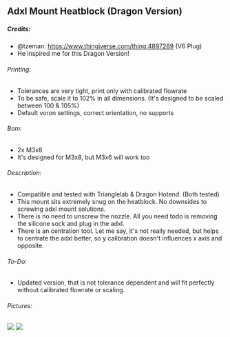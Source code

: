 ## Adxl Mount Heatblock (Dragon Version)

##### Credits:
- @tzeman: https://www.thingiverse.com/thing:4897289 (V6 Plug)
- He inspired me for this Dragon Version!

###### Printing:
- Tolerances are very tight, print only with calibrated flowrate
- To be safe, scale it to 102% in all dimensions. (It's designed to be scaled between 100 & 105%)
- Default voron settings, correct orientation, no supports

###### Bom:
- 2x M3x8
- It's designed for M3x8, but M3x6 will work too

###### Description:
- Compatible and tested with Trianglelab & Dragon Hotend. (Both tested)
- This mount sits extremely snug on the heatblock. No downsides to screwing adxl mount solutions.
- There is no need to unscrew the nozzle. All you need todo is removing the silicone sock and plug in the adxl.
- There is an centration tool. Let me say, it's not really needed, but helps to centrate the adxl better, so y calibration doesn't influences x axis and opposite.

###### To-Do:
- Updated version, that is not tolerance dependent and will fit perfectly without calibrated flowrate or scaling.

###### Pictures:
![](https://github.com/Ramalama2/Voron-2-Mods/raw/main/ADXL_Dragon_Plug/ADXL_Dragon_Plug-1.jpg)
![](https://github.com/Ramalama2/Voron-2-Mods/raw/main/ADXL_Dragon_Plug/ADXL_Dragon_Plug-2.jpg)
